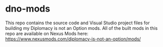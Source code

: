 # dno-mods
This repo contains the source code and Visual Studio project files for building my Diplomacy is not an Option mods.  All of the built mods in this repo are available on Nexus Mods here: https://www.nexusmods.com/diplomacy-is-not-an-option/mods/
